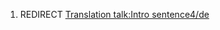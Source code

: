 1.  REDIRECT [Translation talk:Intro
    sentence4/de](Translation_talk:Intro_sentence4/de "wikilink")